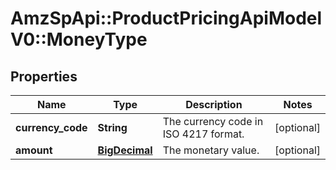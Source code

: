# AmzSpApi::ProductPricingApiModelV0::MoneyType

## Properties
Name | Type | Description | Notes
------------ | ------------- | ------------- | -------------
**currency_code** | **String** | The currency code in ISO 4217 format. | [optional] 
**amount** | [**BigDecimal**](BigDecimal.md) | The monetary value. | [optional] 


